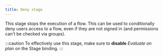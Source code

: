 ```yaml
---
title: Deny stage
---
```


This stage stops the execution of a flow. This can be used to conditionally deny users access to a flow,
even if they are not signed in (and permissions can't be checked via groups).

:::caution
To effectively use this stage, make sure to **disable** *Evaluate on plan* on the Stage binding.
:::
